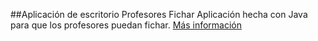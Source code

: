 ##Aplicación de escritorio Profesores Fichar
Aplicación hecha con Java para que los profesores puedan fichar.
<a href="https://aleixbafl.github.io/proyectos/profesores-fichar/" target="_blank">Más información</a> 
